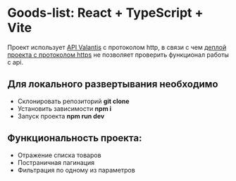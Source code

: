 # Goods-list: React + TypeScript + Vite

Проект использует [API Valantis](http://api.valantis.store:40000/) с протоколом http, в связи с чем [деплой проекта с протоколом https](https://MickKrishtopa.github.io/goods-list/) не позволяет проверить функционал работы с api.

## Для локального развертывания необходимо
- Склонировать репозиторий **git clone**
- Установить зависимости **npm i**
- Запуск проекта **npm run dev**

## Функциональность проекта:
- Отражение списка товаров
- Постраничная пагинация
- Фильтрация по одному из параметров

